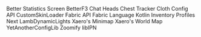 Better Statistics Screen
BetterF3
Chat Heads
Chest Tracker
Cloth Config API
CustomSkinLoader
Fabric API
Fabric Language Kotlin
Inventory Profiles Next
LambDynamicLights
Xaero's Minimap
Xaero's World Map
YetAnotherConfigLib
Zoomify
libIPN
